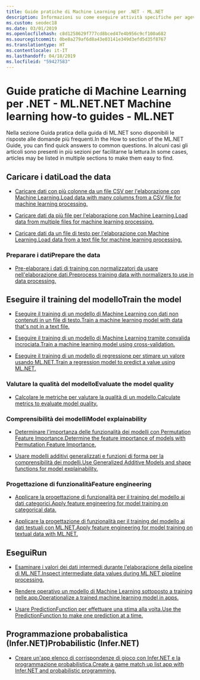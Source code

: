 ```yaml
---
title: Guide pratiche di Machine Learning per .NET - ML.NET
description: Informazioni su come eseguire attività specifiche per agevolare la creazione di soluzioni di intelligenza artificiale personalizzate e l'integrazione di Machine Learning nelle applicazioni .NET.
ms.custom: seodec18
ms.date: 03/01/2019
ms.openlocfilehash: c8d1258629f777cd8bced47e4b956c9cf100a682
ms.sourcegitcommit: 0be8a279af6d8a43e03141e349d3efd5d35f8767
ms.translationtype: HT
ms.contentlocale: it-IT
ms.lasthandoff: 04/18/2019
ms.locfileid: "59427583"
---
```

# <a name="net-machine-learning-how-to-guides---mlnet"></a><span data-ttu-id="2e704-103">Guide pratiche di Machine Learning per .NET - ML.NET</span><span class="sxs-lookup"><span data-stu-id="2e704-103">.NET Machine learning how-to guides - ML.NET</span></span>

<span data-ttu-id="2e704-104">Nella sezione Guida pratica della guida di ML.NET sono disponibili le risposte alle domande più frequenti.</span><span class="sxs-lookup"><span data-stu-id="2e704-104">In the How to section of the ML.NET Guide, you can find quick answers to common questions.</span></span> <span data-ttu-id="2e704-105">In alcuni casi gli articoli sono presenti in più sezioni per facilitarne la lettura.</span><span class="sxs-lookup"><span data-stu-id="2e704-105">In some cases, articles may be listed in multiple sections to make them easy to find.</span></span>

## <a name="load-the-data"></a><span data-ttu-id="2e704-106">Caricare i dati</span><span class="sxs-lookup"><span data-stu-id="2e704-106">Load the data</span></span>

* [<span data-ttu-id="2e704-107">Caricare dati con più colonne da un file CSV per l'elaborazione con Machine Learning.</span><span class="sxs-lookup"><span data-stu-id="2e704-107">Load data with many columns from a CSV file for machine learning processing.</span></span>](load-data-from-mult-column-csv-ml-net.md)

* [<span data-ttu-id="2e704-108">Caricare dati da più file per l'elaborazione con Machine Learning.</span><span class="sxs-lookup"><span data-stu-id="2e704-108">Load data from multiple files for machine learning processing.</span></span>](load-data-from-multiple-files-ml-net.md)

* [<span data-ttu-id="2e704-109">Caricare dati da un file di testo per l'elaborazione con Machine Learning.</span><span class="sxs-lookup"><span data-stu-id="2e704-109">Load data from a text file for machine learning processing.</span></span>](load-data-from-text-file-ml-net.md)

### <a name="prepare-the-data"></a><span data-ttu-id="2e704-110">Preparare i dati</span><span class="sxs-lookup"><span data-stu-id="2e704-110">Prepare the data</span></span>

* [<span data-ttu-id="2e704-111">Pre-elaborare i dati di training con normalizzatori da usare nell'elaborazione dati.</span><span class="sxs-lookup"><span data-stu-id="2e704-111">Preprocess training data with normalizers to use in data processing.</span></span>](normalizers-preprocess-data-ml-net.md)

## <a name="train-the-model"></a><span data-ttu-id="2e704-112">Eseguire il training del modello</span><span class="sxs-lookup"><span data-stu-id="2e704-112">Train the model</span></span>

* [<span data-ttu-id="2e704-113">Eseguire il training di un modello di Machine Learning con dati non contenuti in un file di testo.</span><span class="sxs-lookup"><span data-stu-id="2e704-113">Train a machine learning model with data that's not in a text file.</span></span>](load-non-file-training-data-ml-net.md)

* [<span data-ttu-id="2e704-114">Eseguire il training di un modello di Machine Learning tramite convalida incrociata.</span><span class="sxs-lookup"><span data-stu-id="2e704-114">Train a machine learning model using cross-validation.</span></span>](train-cross-validation-ml-net.md)

* [<span data-ttu-id="2e704-115">Eseguire il training di un modello di regressione per stimare un valore usando ML.NET.</span><span class="sxs-lookup"><span data-stu-id="2e704-115">Train a regression model to predict a value using ML.NET.</span></span>](train-regression-model-ml-net.md)

### <a name="evaluate-the-model-quality"></a><span data-ttu-id="2e704-116">Valutare la qualità del modello</span><span class="sxs-lookup"><span data-stu-id="2e704-116">Evaluate the model quality</span></span>

* [<span data-ttu-id="2e704-117">Calcolare le metriche per valutare la qualità di un modello.</span><span class="sxs-lookup"><span data-stu-id="2e704-117">Calculate metrics to evaluate model quality.</span></span>](verify-model-quality-ml-net.md)

### <a name="model-explainability"></a><span data-ttu-id="2e704-118">Comprensibilità dei modelli</span><span class="sxs-lookup"><span data-stu-id="2e704-118">Model explainability</span></span>

* [<span data-ttu-id="2e704-119">Determinare l'importanza delle funzionalità dei modelli con Permutation Feature Importance.</span><span class="sxs-lookup"><span data-stu-id="2e704-119">Determine the feature importance of models with Permutation Feature Importance.</span></span>](determine-global-feature-importance-in-model.md)

* [<span data-ttu-id="2e704-120">Usare modelli additivi generalizzati e funzioni di forma per la comprensibilità dei modelli.</span><span class="sxs-lookup"><span data-stu-id="2e704-120">Use Generalized Additive Models and shape functions for model explainability.</span></span>](use-gams-for-model-explainability.md)

### <a name="feature-engineering"></a><span data-ttu-id="2e704-121">Progettazione di funzionalità</span><span class="sxs-lookup"><span data-stu-id="2e704-121">Feature engineering</span></span>

* [<span data-ttu-id="2e704-122">Applicare la progettazione di funzionalità per il training del modello ai dati categorici.</span><span class="sxs-lookup"><span data-stu-id="2e704-122">Apply feature engineering for model training on categorical data.</span></span>](train-model-categorical-ml-net.md)

* [<span data-ttu-id="2e704-123">Applicare la progettazione di funzionalità per il training del modello ai dati testuali con ML.NET.</span><span class="sxs-lookup"><span data-stu-id="2e704-123">Apply feature engineering for model training on textual data with ML.NET.</span></span>](train-model-textual-ml-net.md)

## <a name="run"></a><span data-ttu-id="2e704-124">Esegui</span><span class="sxs-lookup"><span data-stu-id="2e704-124">Run</span></span>

* [<span data-ttu-id="2e704-125">Esaminare i valori dei dati intermedi durante l'elaborazione della pipeline di ML.NET.</span><span class="sxs-lookup"><span data-stu-id="2e704-125">Inspect intermediate data values during ML.NET pipeline processing.</span></span>](inspect-intermediate-data-ml-net.md)

* [<span data-ttu-id="2e704-126">Rendere operativo un modello di Machine Learning sottoposto a training nelle app.</span><span class="sxs-lookup"><span data-stu-id="2e704-126">Operationalize a trained machine learning model in apps.</span></span>](consuming-model-ml-net.md)

* [<span data-ttu-id="2e704-127">Usare PredictionFunction per effettuare una stima alla volta.</span><span class="sxs-lookup"><span data-stu-id="2e704-127">Use the PredictionFunction to make one prediction at a time.</span></span>](single-predict-model-ml-net.md)

## <a name="probabilistic-infernet"></a><span data-ttu-id="2e704-128">Programmazione probabalistica (Infer.NET)</span><span class="sxs-lookup"><span data-stu-id="2e704-128">Probabilistic (Infer.NET)</span></span>

* [<span data-ttu-id="2e704-129">Creare un'app elenco di corrispondenze di gioco con Infer.NET e la programmazione probabilistica.</span><span class="sxs-lookup"><span data-stu-id="2e704-129">Create a game match up list app with Infer.NET and probabilistic programming.</span></span>](matchup-app-infer-net.md)